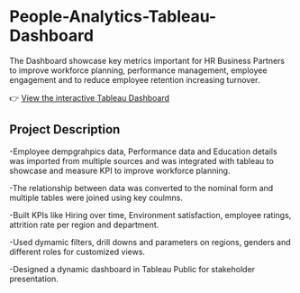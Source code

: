 # People-Analytics-Tableau-Dashboard
The Dashboard showcase key metrics important for HR Business Partners to improve workforce planning, performance management, employee engagement and to reduce employee retention increasing turnover. 

👉 [View the interactive Tableau Dashboard](https://public.tableau.com/app/profile/shivani.kanodia/viz/PeopleAnalyticsDashboard_17259103232100/Dashboard2)

## Project Description

-Employee dempgrahpics data, Performance data and Education details was imported from multiple sources and was integrated with tableau to showcase and measure KPI to improve workforce planning. 

-The relationship between data was converted to the nominal form and multiple tables were joined using key coulmns. 

-Built KPIs like Hiring over time, Environment satisfaction, employee ratings, attrition rate per region and department.

-Used dymamic filters, drill downs and parameters on regions, genders and different roles for customized views. 

-Designed a dynamic dashboard in Tableau Public for stakeholder presentation.
